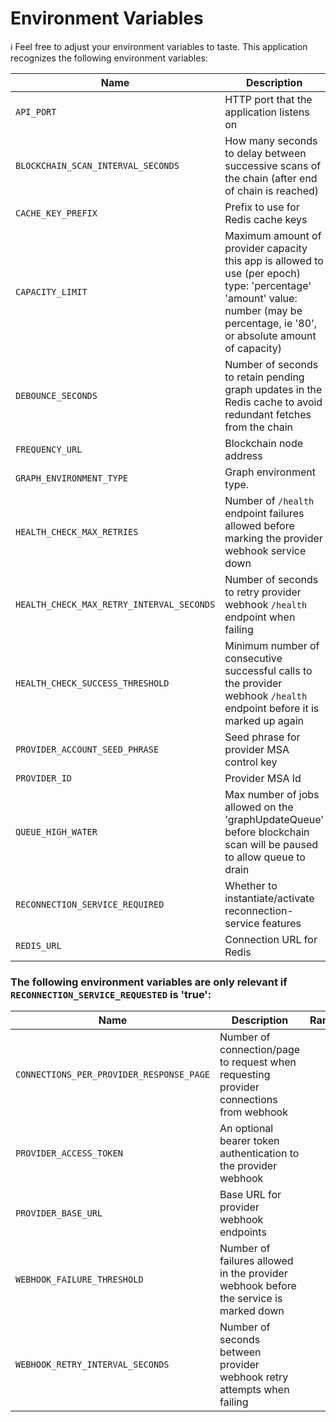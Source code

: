 # Environment Variables

ℹ️ Feel free to adjust your environment variables to taste.
This application recognizes the following environment variables:

| Name                                      | Description                                                                                                                                                                       |                                              Range/Type                                               | Required? |     Default      |
| ----------------------------------------- | --------------------------------------------------------------------------------------------------------------------------------------------------------------------------------- | :---------------------------------------------------------------------------------------------------: | :-------: | :--------------: |
| `API_PORT`                                | HTTP port that the application listens on                                                                                                                                         |                                             1025 - 65535                                              |           |       3000       |
| `BLOCKCHAIN_SCAN_INTERVAL_SECONDS`        | How many seconds to delay between successive scans of the chain (after end of chain is reached)                                                                                   |                                                  > 0                                                  |           |       180        |
| `CACHE_KEY_PREFIX`                        | Prefix to use for Redis cache keys                                                                                                                                                |                                                string                                                 |           | content-watcher: |
| `CAPACITY_LIMIT`                          | Maximum amount of provider capacity this app is allowed to use (per epoch) type: 'percentage' 'amount' value: number (may be percentage, ie '80', or absolute amount of capacity) | JSON [(example)](https://github.com/ProjectLibertyLabs/gateway/blob/main/services/graph/env.template) |     Y     |                  |
| `DEBOUNCE_SECONDS`                        | Number of seconds to retain pending graph updates in the Redis cache to avoid redundant fetches from the chain                                                                    |                                                 >= 0                                                  |           |                  |
| `FREQUENCY_URL`                           | Blockchain node address                                                                                                                                                           |                                        http(s): or ws(s): URL                                         |     Y     |                  |
| `GRAPH_ENVIRONMENT_TYPE`                  | Graph environment type.                                                                                                                                                           |                                         Mainnet\|TestnetPaseo                                         |     Y     |                  |
| `HEALTH_CHECK_MAX_RETRIES`                | Number of `/health` endpoint failures allowed before marking the provider webhook service down                                                                                    |                                                 >= 0                                                  |           |        20        |
| `HEALTH_CHECK_MAX_RETRY_INTERVAL_SECONDS` | Number of seconds to retry provider webhook `/health` endpoint when failing                                                                                                       |                                                  > 0                                                  |           |        64        |
| `HEALTH_CHECK_SUCCESS_THRESHOLD`          | Minimum number of consecutive successful calls to the provider webhook `/health` endpoint before it is marked up again                                                            |                                                  > 0                                                  |           |        10        |
| `PROVIDER_ACCOUNT_SEED_PHRASE`            | Seed phrase for provider MSA control key                                                                                                                                          |                                                string                                                 |     Y     |                  |
| `PROVIDER_ID`                             | Provider MSA Id                                                                                                                                                                   |                                                integer                                                |     Y     |                  |
| `QUEUE_HIGH_WATER`                        | Max number of jobs allowed on the 'graphUpdateQueue' before blockchain scan will be paused to allow queue to drain                                                                |                                                >= 100                                                 |           |       1000       |
| `RECONNECTION_SERVICE_REQUIRED`           | Whether to instantiate/activate reconnection-service features                                                                                                                     |                                              true/false                                               |           |                  |
| `REDIS_URL`                               | Connection URL for Redis                                                                                                                                                          |                                                  URL                                                  |     Y     |                  |

### The following environment variables are only relevant if `RECONNECTION_SERVICE_REQUESTED` is 'true':

| Name                                     | Description                                                                            | Range/Type | Required? | Default |
| ---------------------------------------- | -------------------------------------------------------------------------------------- | :--------: | :-------: | :-----: |
| `CONNECTIONS_PER_PROVIDER_RESPONSE_PAGE` | Number of connection/page to request when requesting provider connections from webhook |    > 0     |           |   100   |
| `PROVIDER_ACCESS_TOKEN`                  | An optional bearer token authentication to the provider webhook                        |   string   |           |         |
| `PROVIDER_BASE_URL`                      | Base URL for provider webhook endpoints                                                |    URL     |     Y     |         |
| `WEBHOOK_FAILURE_THRESHOLD`              | Number of failures allowed in the provider webhook before the service is marked down   |    > 0     |           |    3    |
| `WEBHOOK_RETRY_INTERVAL_SECONDS`         | Number of seconds between provider webhook retry attempts when failing                 |    > 0     |           |   10    |
